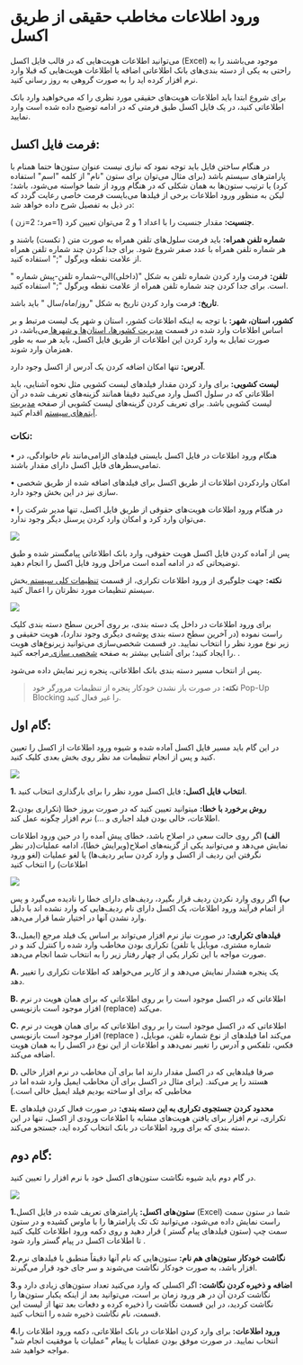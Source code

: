 # ورود اطلاعات  مخاطب حقیقی از طریق اکسل
 
می‌توانید اطلاعات هویت‌هایی که در قالب فایل اکسل (Excel) موجود می‌باشند را به راحتی به یکی از دسته بندی‌های  بانک اطلاعاتی اضافه یا اطلاعات هویت‌هایی که قبلا وارد نرم افزار کرده اید را به صورت گروهی به روز رسانی کنید.

برای شروع ابتدا باید اطلاعات هویت‌های حقیقی مورد نظری را که می‌خواهید وارد بانک اطلاعاتی کنید، در یک فایل اکسل طبق فرمتی که در ادامه توضیح داده شده است وارد نمایید.

## فرمت فایل اکسل: ####

در هنگام ساختن فایل باید توجه نمود که نیازی نیست عنوان ستون‌ها حتما همنام با پارامترهای سیستم باشد (برای مثال می‌توان برای ستون "نام" از کلمه "اسم" استفاده کرد) یا ترتیب ستون‌ها به همان شکلی که در هنگام ورود از شما خواسته می‌شود، باشد؛ لیکن به منظور ورود اطلاعات برخی از فیلدها می‌بایست فرمت خاصی رعایت گردد که در ذیل به تفصیل شرح داده خواهد شد: 

**جنسیت:** مقدار جنسیت را با اعداد 1 و 2 می‌توان تعیین کرد (1=مرد؛ 2=زن ).

**شماره تلفن همراه:** باید فرمت سلول‌های تلفن همراه به صورت متن ( تکست) باشند و هر شماره تلفن همراه با عدد صفر شروع شود. برای جدا کردن چند شماره تلفن همراه از علامت نقطه ویرگول ";" استفاده کنید.

**تلفن:** فرمت وارد کردن شماره تلفن به شکل "(داخلی)الی~شماره تلفن-پیش شماره " است. برای جدا کردن چند شماره تلفن همراه از علامت نقطه ویرگول ";" استفاده کنید.

**تاریخ:** فرمت وارد کردن تاریخ به شکل "روز/ماه/سال " باید باشد.

**کشور، استان، شهر:** با توجه به اینکه اطلاعات کشور، استان و شهر یک لیست مرتبط و بر اساس اطلاعات وارد شده در قسمت [مدیریت کشورها، استان‌ها و شهرها ]( https://github.com/1stco/PayamGostarDocs/blob/master/Help/Basic-Information/Management-of-countries-provinces-and-cities/Management-of-countries-provinces-and-cities.md) می‌باشد، در صورت تمایل به وارد کردن این اطلاعات از طریق فایل اکسل، باید هر سه به طور همزمان وارد شوند.

**آدرس:** تنها امکان اضافه کردن یک آدرس از اکسل وجود دارد.

**لیست کشویی:** برای وارد کردن مقدار فیلدهای لیست کشویی مثل نحوه آشنایی، باید اطلاعاتی که در سلول اکسل وارد می‌کنید دقیقا همانند گزینه‌های تعریف شده در آن لیست کشویی باشد. برای تعریف کردن گزینه‌های لیست کشویی از صفحه [مدیریت آیتم‌های سیستم]( https://github.com/1stco/PayamGostarDocs/blob/master/Help/Basic-Information/Management-of-system-items/Management-of-system-items.md) اقدام کنید.

### نکات:

•	  هنگام ورود اطلاعات در فایل اکسل بایستی فیلدهای الزامی‌مانند نام خانوادگی، در تمامی‌سطرهای فایل اکسل دارای مقدار باشند.

•	امکان واردکردن اطلاعات از طریق اکسل برای فیلدهای اضافه شده از طریق شخصی سازی  نیز در این بخش وجود دارد.

•	 در هنگام ورود اطلاعات هویت‌های حقوقی از طریق فایل اکسل، تنها مدیر شرکت را می‌توان وارد کرد و امکان وارد کردن پرسنل دیگر وجود ندارد. 

![](haghighi1.jpg) 

 پس از آماده کردن فایل اکسل هویت حقوقی، وارد بانک اطلاعاتی پیامگستر شده و طبق توضیحاتی که در ادامه آمده است مراحل ورود فایل اکسل را انجام دهید.

**نکته:** جهت جلوگیری از ورود اطلاعات تکراری، از قسمت [تنظیمات کلی سیستم ]( https://github.com/1stco/PayamGostarDocs/blob/master/Help/Settings/General-settings/system/system.md) بخش سیستم تنظیمات مورد نظرتان را اعمال کنید.

![](haghighi2.png) 

برای ورود اطلاعات در داخل یک دسته بندی، بر روی آخرین سطح دسته بندی کلیک راست نموده (در آخرین سطح دسته بندی پوشه‌ی دیگری وجود ندارد)، هویت حقیقی و زیر نوع مورد نظر را انتخاب نمایید. در قسمت شخصی‌سازی می‌توانید زیرنوع‌های هویت را ایجاد کنید؛ برای آشنایی بیشتر به صفحه [شخصی سازی ](https://github.com/1stco/PayamGostarDocs/blob/master/Help/Settings/Personalization-crm/Overview/General-information/General-information.md) مراجعه کنید. . 
 
پس از انتخاب مسیر دسته بندی بانک اطلاعاتی، پنجره زیر نمایش داده می‌شود. 

> **نکته:** در صورت باز نشدن خودکار پنجره از تنظیمات مرورگر خود Pop-Up Blocking را غیر فعال کنید.

## گام اول:

در این گام باید مسیر فایل اکسل آماده شده و شیوه ورود اطلاعات از اکسل را تعیین کنید و پس از انجام تنظیمات مد نظر روی بخش بعدی کلیک کنید.

![](haghighi3.png) 
 
**1. انتخاب فایل اکسل:** فایل اکسل مورد نظر را برای بارگذاری انتخاب کنید.

**2.روش برخورد با خطا:** میتوانید تعیین کنید که در صورت بروز خطا (تکراری بودن اطلاعات، خالی بودن فیلد اجباری و ...) نرم افزار چگونه عمل کند.

**الف)** اگر روی حالت سعی در اصلاح باشد، خطای پیش آمده را در حین ورود اطلاعات نمایش می‌دهد و می‌توانید یکی از گزینه‌های اصلاح(ویرایش خطا)، ادامه عملیات(در نظر نگرفتن این ردیف از اکسل و وارد کردن سایر ردیف‌ها) یا لغو عملیات (لغو ورود اطلاعات) را انتخاب کنید
 
 ![](haghighi4.jpg) 
 
**ب)** اگر روی وارد نکردن ردیف قرار بگیرد، ردیف‌های دارای خطا را نادیده می‌گیرد و پس از اتمام فرآیند ورود اطلاعات، یک اکسل دارای نام ردیف‌هایی که وارد نشده اند با دلیل وارد نشدن آنها در اختیار شما قرار می‌دهد.

**3.فیلدهای تکراری:** در صورت نیاز نرم افزار می‌تواند بر اساس یک فیلد مرجع (ایمیل، شماره مشتری، موبایل یا تلفن) تکراری بودن مخاطب وارد شده را کنترل کند و در صورت مواجه با این تکرار یکی از چهار رفتار زیر را به انتخاب شما انجام می‌دهد.

**A.** یک پنجره هشدار نمایش می‌دهد و از کاربر می‌خواهد که اطلاعات تکراری را تغییر دهد.

**B.** اطلاعاتی که در اکسل موجود است را بر روی اطلاعاتی که برای همان هویت در نرم افزار موجود است بازنویسی (replace) می‌کند.

**C.** اطلاعاتی که در اکسل موجود است را بر روی اطلاعاتی که برای همان هویت در نرم افزار موجود است بازنویسی (replace ) می‌کند اما فیلدهای از نوع شماره تلفن، موبایل، فکس، تلفکس و آدرس را تغییر نمی‌دهد و اطلاعات از این نوع در اکسل را به همان هویت اضافه می‌کند.

**D.** صرفا فیلدهایی که در اکسل مقدار دارند اما برای آن مخاطب در نرم افزار خالی هستند را پر می‌کند. (برای مثال در اکسل برای آن مخاطب ایمیل وارد شده اما در مخاطبی که برای او ساخته بودیم فیلد ایمیل خالی است.)
 
**E.** **محدود کردن جستجوی تکراری به این دسته بندی:** در صورت فعال کردن فیلدهای تکراری، نرم افزار برای یافتن هویت‌های مشابه با اطلاعات ورودی از اکسل، تنها در این دسته بندی که برای ورود اطلاعات در بانک انتخاب کرده اید، جستجو می‌کند.

## گام دوم:

در گام دوم باید شیوه نگاشت ستون‌های اکسل خود با نرم افزار را تعیین کنید.

![](haghighi5.png) 
 
**1.ستون‌های اکسل:** پارامتر‌های تعریف شده در فایل اکسل (Excel)  شما در ستون سمت راست نمایش داده می‌شود، می‌توانید تک تک پارامترها را با ماوس کشیده و در ستون سمت چپ (ستون فیلدهای پیام گستر ) قرار دهید و روی دکمه ورود اطلاعات کلیک کنید تا اطلاعات اکسل در پیام گستر وارد شود .

**2.نگاشت خودکار ستون‌های هم نام:** ستون‌هایی که نام آنها دقیقاً منطبق با فیلدهای نرم افزار باشد، به صورت خودکار نگاشت می‌شوند و سر جای خود قرار می‌گیرند.

**3.اضافه و ذخیره کردن نگاشت:** اگر اکسلی که وارد می‌کنید تعداد ستون‌های زیادی دارد و نگاشت کردن آن در هر ورود زمان بر است، می‌توانید بعد از اینکه یکبار ستون‌ها را نگاشت کردید، در این قسمت نگاشت را ذخیره کرده و دفعات بعد تنها از لیست این قسمت، نام نگاشت ذخیره شده را انتخاب کنید.

**4.ورود اطلاعات:** برای وارد کردن اطلاعات در بانک اطلاعاتی،  دکمه ورود اطلاعات را انتخاب نمایید. در صورت موفق بودن عملیات با پیغام "عملیات با موفقیت انجام شد" مواجه خواهید شد.

